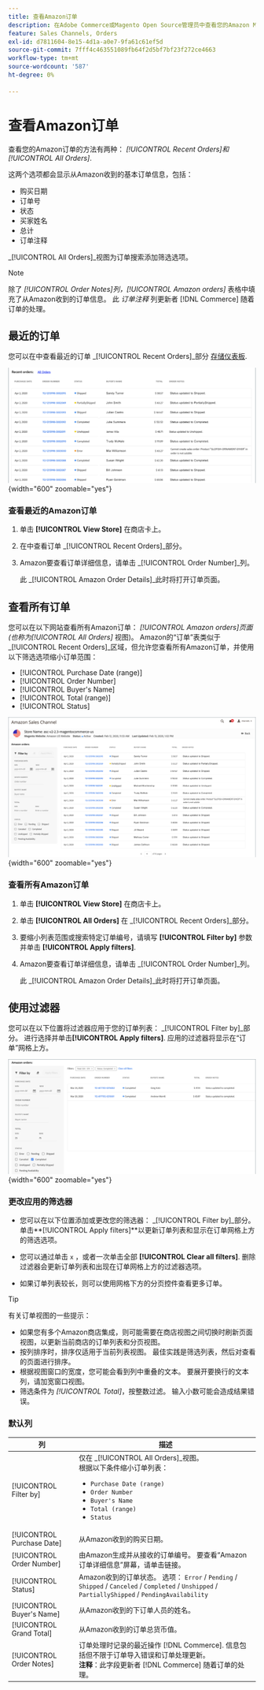 ```yaml
---
title: 查看Amazon订单
description: 在Adobe Commerce或Magento Open Source管理员中查看您的Amazon Marketplace订单。
feature: Sales Channels, Orders
exl-id: d7811604-8e15-4d1a-a0e7-9fa61c61ef5d
source-git-commit: 7fff4c463551089fb64f2d5bf7bf23f272ce4663
workflow-type: tm+mt
source-wordcount: '587'
ht-degree: 0%

---
```


# 查看Amazon订单

查看您的Amazon订单的方法有两种： _[!UICONTROL Recent Orders]_和_[!UICONTROL All Orders]_.

这两个选项都会显示从Amazon收到的基本订单信息，包括：

- 购买日期
- 订单号
- 状态
- 买家姓名
- 总计
- 订单注释

_[!UICONTROL All Orders]_视图为订单搜索添加筛选选项。

>[!NOTE]
>
>除了 _[!UICONTROL Order Notes]_列，_[!UICONTROL Amazon orders]_ 表格中填充了从Amazon收到的订单信息。 此 _订单注释_ 列更新者 [!DNL Commerce] 随着订单的处理。

## 最近的订单

您可以在中查看最近的订单 _[!UICONTROL Recent Orders]_部分 [存储仪表板](./amazon-store-dashboard.md).

![最近的订单](assets/amazon-recent-orders-imported.png){width="600" zoomable="yes"}

### 查看最近的Amazon订单

1. 单击 **[!UICONTROL View Store]** 在商店卡上。

1. 在中查看订单 _[!UICONTROL Recent Orders]_部分。

1. Amazon要查看订单详细信息，请单击 _[!UICONTROL Order Number]_列。

   此 _[!UICONTROL Amazon Order Details]_此时将打开订单页面。

## 查看所有订单

您可以在以下网站查看所有Amazon订单： _[!UICONTROL Amazon orders]_页面(也称为_[!UICONTROL All Orders]_ 视图)。 Amazon的“订单”表类似于 _[!UICONTROL Recent Orders]_区域，但允许您查看所有Amazon订单，并使用以下筛选选项缩小订单范围：

- [!UICONTROL Purchase Date (range)]
- [!UICONTROL Order Number]
- [!UICONTROL Buyer's Name]
- [!UICONTROL Total (range)]
- [!UICONTROL Status]

![Amazon订单](assets/amazon-orders-list-all.png){width="600" zoomable="yes"}

### 查看所有Amazon订单

1. 单击 **[!UICONTROL View Store]** 在商店卡上。

1. 单击 **[!UICONTROL All Orders]** 在 _[!UICONTROL Recent Orders]_部分。

1. 要缩小列表范围或搜索特定订单编号，请填写 **[!UICONTROL Filter by]** 参数并单击 **[!UICONTROL Apply filters]**.

1. Amazon要查看订单详细信息，请单击 _[!UICONTROL Order Number]_列。

   此 _[!UICONTROL Amazon Order Details]_此时将打开订单页面。

## 使用过滤器

您可以在以下位置将过滤器应用于您的订单列表： _[!UICONTROL Filter by]_部分。 进行选择并单击&#x200B;**[!UICONTROL Apply filters]**. 应用的过滤器将显示在“订单”网格上方。

![用于查看Amazon订单的筛选器](assets/amazon-orders-filter-view.png){width="600" zoomable="yes"}

### 更改应用的筛选器

- 您可以在以下位置添加或更改您的筛选器： _[!UICONTROL Filter by]_部分。 单击&#x200B;**[!UICONTROL Apply filters]**以更新订单列表和显示在订单网格上方的筛选选项。

- 您可以通过单击 `x` ，或者一次单击全部 **[!UICONTROL Clear all filters]**. 删除过滤器会更新订单列表和出现在订单网格上方的过滤器选项。

- 如果订单列表较长，则可以使用网格下方的分页控件查看更多订单。

>[!TIP]
>
>有关订单视图的一些提示：
>
>- 如果您有多个Amazon商店集成，则可能需要在商店视图之间切换时刷新页面视图，以更新当前商店的订单列表和分页视图。
>- 按列排序时，排序仅适用于当前列表视图。 最佳实践是筛选列表，然后对查看的页面进行排序。
>- 根据视图窗口的宽度，您可能会看到列中重叠的文本。 要展开要换行的文本列，请加宽窗口视图。
>- 筛选条件为 _[!UICONTROL Total]_，按整数过滤。 输入小数可能会造成结果错误。

### 默认列

| 列 | 描述 |
|----------------------------|------------------------------------------------------------------------------------------------------------------------------------------------------------------------------------------------------------------------------------------------------------|
| [!UICONTROL Filter by] | 仅在 _[!UICONTROL All Orders]_视图。<br>根据以下条件缩小订单列表：<ul><li>`Purchase Date (range)`</li><li>`Order Number`</li><li>`Buyer's Name`</li><li>`Total (range)`</li><li>`Status`</li></ul> |
| [!UICONTROL Purchase Date] | 从Amazon收到的购买日期。 |
| [!UICONTROL Order Number] | 由Amazon生成并从接收的订单编号。 要查看“Amazon订单详细信息”屏幕，请单击链接。 |
| [!UICONTROL Status] | Amazon收到的订单状态。 选项： `Error` / `Pending` / `Shipped` / `Canceled` / `Completed` / `Unshipped` / `PartiallyShipped` / `PendingAvailability` |
| [!UICONTROL Buyer's Name] | 从Amazon收到的下订单人员的姓名。 |
| [!UICONTROL Grand Total] | 从Amazon收到的订单总货币值。 |
| [!UICONTROL Order Notes] | 订单处理时记录的最近操作 [!DNL Commerce]. 信息包括但不限于订单导入错误和订单处理更新。<br>**注释**：此字段更新者 [!DNL Commerce] 随着订单的处理。 |
